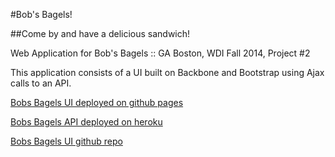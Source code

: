 #Bob's Bagels!

##Come by and have a delicious sandwich!

Web Application for Bob's Bagels :: GA Boston, WDI Fall 2014, Project #2

This application consists of a UI built on Backbone and Bootstrap using Ajax calls to an API.

[Bobs Bagels UI deployed on github pages](http://hollym021980.github.io/CCHBobsBagelsClient-NEW/)

[Bobs Bagels API deployed on heroku](https://cch-bobs-bagels-api.herokuapp.com/menus.json)

[Bobs Bagels UI github repo](https://github.com/HollyM021980/CCHBobsBagelsClient-NEW)
